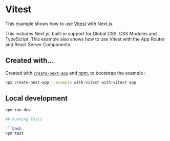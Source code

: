 # Vitest

This example shows how to use [Vitest](https://github.com/vitest-dev/vitest) with Next.js.

This includes Next.js' built-in support for Global CSS, CSS Modules and TypeScript. This example also shows how to use Vitest with the App Router and React Server Components.

## Created with...

Created with [`create-next-app`](https://github.com/vercel/next.js/tree/canary/packages/create-next-app) and [npm](https://docs.npmjs.com/cli/init), to bootstrap the example :

```bash
npx create-next-app --example with-vitest with-vitest-app
```

## Local development

```bash
npm run dev

## Running Tests

```bash
npm test
```
